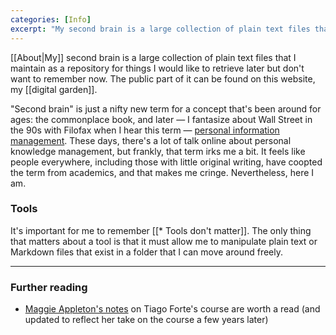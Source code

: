 ```yaml
---
categories: [Info]
excerpt: "My second brain is a large collection of plain text files that I maintain as a repository for things I would like to retrieve later but don't want to remember now."
---
```

[[About|My]] second brain is a large collection of plain text files that I maintain as a repository for things I would like to retrieve later but don't want to remember now. The public part of it can be found on this website, my [[digital garden]].

"Second brain" is just a nifty new term for a concept that's been around for ages: the commonplace book, and later — I fantasize about Wall Street in the 90s with Filofax when I hear this term — [personal information management](https://en.wikipedia.org/wiki/Personal_information_management). These days, there's a lot of talk online about personal knowledge management, but frankly, that term irks me a bit. It feels like people everywhere, including those with little original writing, have coopted the term from academics, and that makes me cringe. Nevertheless, here I am.

### Tools
It's important for me to remember [[* Tools don't matter]]. The only thing that matters about a tool is that it must allow me to manipulate plain text or Markdown files that exist in a folder that I can move around freely.

---

### Further reading
- [Maggie Appleton's notes](https://maggieappleton.com/basb) on Tiago Forte's course are worth a read (and updated to reflect her take on the course a few years later)